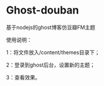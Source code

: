 # Ghost-douban
基于nodejs的ghost博客仿豆瓣FM主题

使用说明：

1：将文件放入/content/themes目录下；

2：登录到ghost后台，设置新的主题；

3：查看效果。
